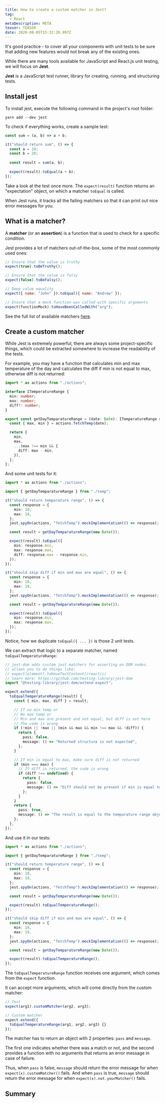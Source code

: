 ```yaml
---
title: How to create a custom matcher in Jest?
tag:
  - React
metaDescription: META
teaser: TEASER
date: 2020-08-05T15:32:20.997Z
---
```

It's good practice - to cover all your components with unit tests to be sure that adding new features would not break any of the existing ones.

While there are many tools available for JavaScript and React.js unit testing, we will focus on **Jest**.

**Jest** is a JavaScript test runner, library for creating, running, and structuring tests.

## Install jest

To install jest, execute the following command in the project's root folder:

`yarn add --dev jest`

To check if everything works, create a sample test:

```typescript
const sum = (a, b) => a + b;

it("should return sum", () => {
  const a = 10;
  const b = 20;
  
  const result = sum(a, b);
  
  expect(result).toEqual(a + b);
});
```

Take a look at the test once more. The `expect(result)` function returns an "expectation" object, on which a matcher `toEqual` is called.

When Jest runs, it tracks all the failing matchers so that it can print out nice error messages for you.

## What is a matcher?

A **matcher** (or an **assertion**) is a function that is used to check for a specific condition.

Jest provides a lot of matchers out-of-the-box, some of the most commonly used ones:

```javascript
// Ensure that the value is truthy
expect(true).toBeTruthy(); 

// Ensure that the value is falsy
expect(false).toBeFalsy();

// Deep value equality 
expect({ name: "John" }).toEqual({ name: "Andrew" });

// Ensure that a mock function was called with specific arguments
expect(functionMock).toHaveBeenCalledWith("arg"); 
```

See the full list of available matchers [here](https://jestjs.io/docs/en/expect). 

## Create a custom matcher

While Jest is extremely powerful, there are always some project-specific things, which could be extracted somewhere to increase the readability of the tests.

For example, you may have a function that calculates min and max temperature of the day and calculates the diff if min is not equal to max, otherwise diff is not returned:

```typescript
import * as actions from "./actions";

interface ITemperatureRange {
  min: number;
  max: number;
  diff?: number;
}

export const getDayTemparatureRange = (date: Date): ITemperatureRange => {
  const { max, min } = actions.fetchTemp(date);

  return {
    min,
    max,
    ...(max !== min && {
      diff: max - min,
    }),
  };
};
```

And some unit tests for it:

```typescript
import * as actions from "./actions";

import { getDayTemparatureRange } from "./temp";

it("should return temperature range", () => {
  const response = {
    min: 10,
    max: 18,
  };
  jest.spyOn(actions, "fetchTemp").mockImplementation(() => response);

  const result = getDayTemparatureRange(new Date());

  expect(result).toEqual({
    min: response.min,
    max: response.max,
    diff: response.max - response.min,
  });
});

it("should skip diff if min and max are equal", () => {
  const response = {
    min: 18,
    max: 18,
  };
  jest.spyOn(actions, "fetchTemp").mockImplementation(() => response);

  const result = getDayTemparatureRange(new Date());

  expect(result).toEqual({
    min: response.min,
    max: response.max,
  });
});
```

Notice, how we duplicate `toEqual({ ... })` is those 2 unit tests.

We can extract that logic to a separate matcher, named `toEqualTemperatureRange`:

```typescript
// jest-dom adds custom jest matchers for asserting on DOM nodes.
// allows you to do things like:
// expect(element).toHaveTextContent(/react/i)
// learn more: https://github.com/testing-library/jest-dom
import "@testing-library/jest-dom/extend-expect";

expect.extend({
  toEqualTemperatureRange(result) {
    const { min, max, diff } = result;

    // If no min temp or
    // No max temp or
    // Min and max are present and not equal, but diff is not here
    // The code is wrong
    if (!min || !max || (min && max && min !== max && !diff)) {
      return {
        pass: false,
        message: () => "Returned structure is not expected",
      };
    }

    // If min is equal to max, make sure diff is not returned
    if (min === max) {
      // If diff is returned, the code is wrong
      if (diff !== undefined) {
        return {
          pass: false,
          message: () => "Diff should not be present if min is equal to max",
        };
      }
    }
    return {
      pass: true,
      message: () => "The result is equal to the temparature range object",
    };
  },
});
```

And use it in our tests:

```typescript
import * as actions from "./actions";

import { getDayTemparatureRange } from "./temp";

it("should return temperature range", () => {
  const response = {
    min: 10,
    max: 18,
  };
  jest.spyOn(actions, "fetchTemp").mockImplementation(() => response);

  const result = getDayTemparatureRange(new Date());

  expect(result).toEqualTemperatureRange();
});

it("should skip diff if min and max are equal", () => {
  const response = {
    min: 18,
    max: 18,
  };
  jest.spyOn(actions, "fetchTemp").mockImplementation(() => response);

  const result = getDayTemparatureRange(new Date());

  expect(result).toEqualTemperatureRange();
});

```

The `toEqualTemperatureRange` function receives one argument, which comes from the `expect` function.

It can accept more arguments, which will come directly from the custom matcher:

```typescript
// Test
expect(arg1).customMatcher(arg2, arg3);

// Custom matcher
expect.extend({
  toEqualTemperatureRange(arg1, arg2, arg3) {}
});
```

The matcher has to return an object with 2 properties: `pass` and `message`.

The first one indicates whether there was a match or not, and the second provides a function with no arguments that returns an error message in case of failure.

Thus, when `pass` is false, `message` should return the error message for when `expect(x).customMatcher()` fails. And when `pass` is true, `message` should return the error message for when `expect(x).not.yourMatcher()` fails.

## Summary